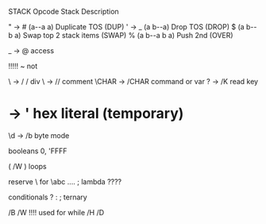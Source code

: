 STACK
Opcode	Stack	Description

" -> #	(a--a a)	Duplicate TOS (DUP)
' -> _	(a b--a)	Drop TOS (DROP)
$	(a b--b a)	Swap top 2 stack items (SWAP)
%	(a b--a b a)	Push 2nd (OVER)

_ -> @ access

!!!!! ~   not

\ -> /
/ div
\\ -> // comment
\CHAR -> /CHAR command or var
? -> /K read key

# -> ' hex literal (temporary)

\d -> /b byte mode

booleans 0, 'FFFF


( /W ) loops

reserve \ for
\abc .... ;   lambda ????


conditionals
? : ;       ternary

/B
/W !!!! used for while
/H
/D


